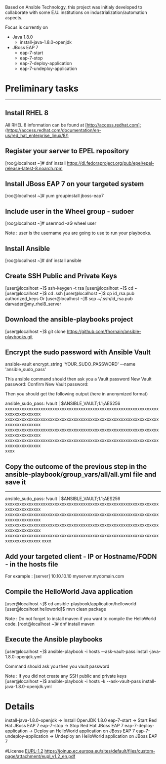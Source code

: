 Based on Ansible Technology, this project was initialy developed to collaborate with some E.U. institutions on industrialization/automation aspects.

Focus is currently on 
- Java 1.8.0
  - install-java-1.8.0-openjdk
- JBoss EAP 7
  - eap-7-start
  - eap-7-stop
  - eap-7-deploy-application
  - eap-7-undeploy-application


# Preliminary tasks
------------

Install RHEL 8 
------------
All RHEL 8 information can be found at [http://access.redhat.com]:(https://access.redhat.com/documentation/en-us/red_hat_enterprise_linux/8/)

Register your server to EPEL repository
------------
[roo@localhost ~]# dnf install https://dl.fedoraproject.org/pub/epel/epel-release-latest-8.noarch.rpm

Install JBoss EAP 7 on your targeted system
------------
[roo@localhost ~]# yum groupinstall jboss-eap7

Include user in the Wheel group - sudoer
------------
[roo@localhost ~]# usermod -aG wheel user

Note : user is the username you are going to use to run your playbooks. 

Install Ansible
------------
[roo@localhost ~]# dnf install ansible 

Create SSH Public and Private Keys
------------
[user@localhost ~]$ ssh-keygen -t rsa
[user@localhost ~]$ cd ~
[user@localhost ~]$ cd .ssh
[user@localhost ~]$ cp id_rsa.pub authorized_keys
Or
[user@localhost ~]$ scp ~/.ssh/id_rsa.pub darvader@my_rhel8_server

Download the ansible-playbooks project
------------
[user@localhost ~]$ git clone https://github.com/fhornain/ansible-playbooks.git

Encrypt the sudo password with Ansible Vault 
------------
ansible-vault encrypt_string 'YOUR_SUDO_PASSWORD' --name 'ansible_sudo_pass'

This ansible command should then ask you a Vault password 
New Vault password: 
Confirm New Vault password: 

Then you should get the following output (here in anonymized format) 

ansible_sudo_pass: !vault |
          $ANSIBLE_VAULT;1.1;AES256
          xxxxxxxxxxxxxxxxxxxxxxxxxxxxxxxxxxxxxxxxxxxxxxxxxxxxxxxxxxxxxxxxxxxxxxxxxxxxxxxx   
          xxxxxxxxxxxxxxxxxxxxxxxxxxxxxxxxxxxxxxxxxxxxxxxxxxxxxxxxxxxxxxxxxxxxxxxxxxxxxxxx   
          xxxxxxxxxxxxxxxxxxxxxxxxxxxxxxxxxxxxxxxxxxxxxxxxxxxxxxxxxxxxxxxxxxxxxxxxxxxxxxxx   
          xxxxxxxxxxxxxxxxxxxxxxxxxxxxxxxxxxxxxxxxxxxxxxxxxxxxxxxxxxxxxxxxxxxxxxxxxxxxxxxx   
          xxxx


Copy the outcome of the previous step in the ansible-playbook/group_vars/all/all.yml file and save it
------------

---
ansible_sudo_pass: !vault |
          $ANSIBLE_VAULT;1.1;AES256
         xxxxxxxxxxxxxxxxxxxxxxxxxxxxxxxxxxxxxxxxxxxxxxxxxxxxxxxxxxxxxxxxxxxxxxxxxxxxxxxx
          xxxxxxxxxxxxxxxxxxxxxxxxxxxxxxxxxxxxxxxxxxxxxxxxxxxxxxxxxxxxxxxxxxxxxxxxxxxxxxxx
          xxxxxxxxxxxxxxxxxxxxxxxxxxxxxxxxxxxxxxxxxxxxxxxxxxxxxxxxxxxxxxxxxxxxxxxxxxxxxxxx
          xxxxxxxxxxxxxxxxxxxxxxxxxxxxxxxxxxxxxxxxxxxxxxxxxxxxxxxxxxxxxxxxxxxxxxxxxxxxxxxx
          xxxx

Add your targeted client - IP or Hostname/FQDN - in the hosts file
------------
For example :
[server]
10.10.10.10
myserver.mydomain.com

Compile the HelloWorld Java application
------------
[user@localhost ~]$ cd ansible-playbook/application/helloworld
[user@localhost helloworld]$ mvn clean package

Note : Do not forget to install maven if you want to compile the HelloWorld code.
[root@localhost ~]# dnf install maven

Execute the Ansible playbooks
------------
[user@localhost ~]$ ansible-playbook -i hosts --ask-vault-pass install-java-1.8.0-openjdk.yml

Command should ask you then you vault password

Note : If you did not create any SSH public and private keys
[user@localhost ~]$ ansible-playbook -i hosts -k --ask-vault-pass install-java-1.8.0-openjdk.yml

# Details
install-java-1.8.0-openjdk -> Install OpenJDK 1.8.0
eap-7-start -> Start Red Hat JBoss EAP 7 
eap-7-stop -> Stop Red Hat JBoss EAP 7
eap-7-deploy-application -> Deploy an HelloWorld application on JBoss EAP 7
eap-7-undeploy-application -> Undeploy an HelloWorld application on JBoss EAP 7

#License
[EUPL-1.2](./LICENSE.md)
https://joinup.ec.europa.eu/sites/default/files/custom-page/attachment/eupl_v1.2_en.pdf

